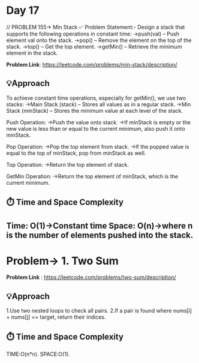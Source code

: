 # Day 17
// PROBLEM 155-> Min Stack
✅ Problem Statement:-
Design a stack that supports the following operations in constant time:
->push(val) – Push element val onto the stack.
->pop() – Remove the element on the top of the stack.
->top() – Get the top element.
->getMin() – Retrieve the minimum element in the stack.

**Problem Link**: https://leetcode.com/problems/min-stack/description/

## 💡Approach
To achieve constant time operations, especially for getMin(), we use two stacks:
->Main Stack (stack) – Stores all values as in a regular stack.
->Min Stack (minStack) – Stores the minimum value at each level of the stack.

Push Operation:
->Push the value onto stack.
->If minStack is empty or the new value is less than or equal to the current minimum, also push it onto minStack.

Pop Operation:
->Pop the top element from stack.
->If the popped value is equal to the top of minStack, pop from minStack as well.

Top Operation:
->Return the top element of stack.

GetMin Operation:
->Return the top element of minStack, which is the current minimum.

## ⏱️ Time and Space Complexity
Time: O(1)->Constant time
Space: O(n)->where n is the number of elements pushed into the stack.
--------------------------------------------------------------------------------------------------------------------------------------------------------------------------------------

# Problem-> 1. Two Sum

**Problem Link** : https://leetcode.com/problems/two-sum/description/

## 💡Approach
1.Use two nested loops to check all pairs.
2.If a pair is found where nums[i] + nums[j] == target, return their indices.

## ⏱️ Time and Space Complexity
TIME:O(n*n).
SPACE:O(1).

